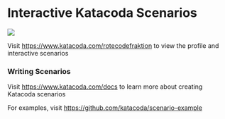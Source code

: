 # Interactive Katacoda Scenarios

[![](http://shields.katacoda.com/katacoda/rotecodefraktion/count.svg)](https://www.katacoda.com/rotecodefraktion "Get your profile on Katacoda.com")

Visit https://www.katacoda.com/rotecodefraktion to view the profile and interactive scenarios

### Writing Scenarios
Visit https://www.katacoda.com/docs to learn more about creating Katacoda scenarios

For examples, visit https://github.com/katacoda/scenario-example
